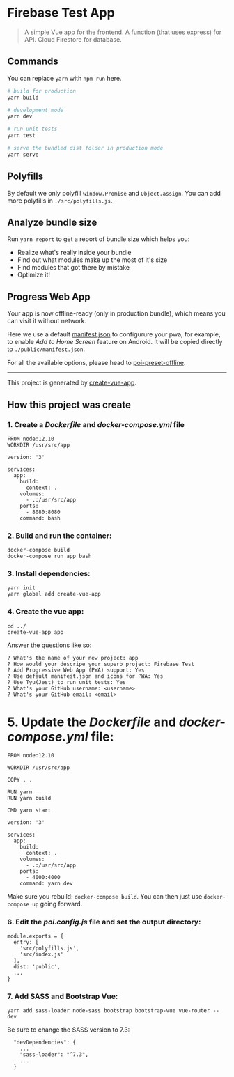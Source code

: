 # Firebase Test App

> A simple Vue app for the frontend.
> A function (that uses express) for API.
> Cloud Firestore for database.

## Commands

You can replace `yarn` with `npm run` here.

```bash
# build for production
yarn build

# development mode
yarn dev

# run unit tests
yarn test

# serve the bundled dist folder in production mode
yarn serve
```

## Polyfills

By default we only polyfill `window.Promise` and `Object.assign`. You can add more polyfills in `./src/polyfills.js`.

## Analyze bundle size

Run `yarn report` to get a report of bundle size which helps you:

- Realize what's really inside your bundle
- Find out what modules make up the most of it's size
- Find modules that got there by mistake
- Optimize it!

## Progress Web App

Your app is now offline-ready (only in production bundle), which means you can visit it without network.

Here we use a default [manifest.json](./static/manifest.json) to configurure your pwa, for example, to enable *Add to Home Screen* feature on Android. It will be copied directly to `./public/manifest.json`.


For all the available options, please head to [poi-preset-offline](https://github.com/egoist/poi/tree/master/packages/poi-preset-offline#api).

---

This project is generated by [create-vue-app](https://github.com/vue-land/create-vue-app).





## How this project was create

### 1. Create a *Dockerfile* and *docker-compose.yml* file

```
FROM node:12.10
WORKDIR /usr/src/app
```

```
version: '3'

services:
  app:
    build: 
      context: .
    volumes:
      - .:/usr/src/app
    ports:
      - 8080:8080
    command: bash
```

### 2. Build and run the container:

```
docker-compose build
docker-compose run app bash
```

### 3. Install dependencies:

```
yarn init
yarn global add create-vue-app
```

### 4. Create the vue app:

```
cd ../
create-vue-app app
```

Answer the questions like so:

```
? What's the name of your new project: app
? How would your descripe your superb project: Firebase Test
? Add Progressive Web App (PWA) support: Yes
? Use default manifest.json and icons for PWA: Yes
? Use Tyu(Jest) to run unit tests: Yes
? What's your GitHub username: <username>
? What's your GitHub email: <email>
```

# 5. Update the *Dockerfile* and *docker-compose.yml* file:

```
FROM node:12.10

WORKDIR /usr/src/app

COPY . .

RUN yarn
RUN yarn build

CMD yarn start
```

```
version: '3'

services:
  app:
    build: 
      context: .
    volumes:
      - .:/usr/src/app
    ports:
      - 4000:4000
    command: yarn dev
```

Make sure you rebuild: `docker-compose build`. You can then just use `docker-compose up` going forward.

### 6. Edit the *poi.config.js* file and set the output directory:

```
module.exports = {
  entry: [
    'src/polyfills.js',
    'src/index.js'
  ],
  dist: 'public',
  ...
}
```

### 7. Add SASS and Bootstrap Vue:

```
yarn add sass-loader node-sass bootstrap bootstrap-vue vue-router --dev
```

Be sure to change the SASS version to 7.3:

```
  "devDependencies": {
    ...
    "sass-loader": "^7.3",
    ...
  }
```
